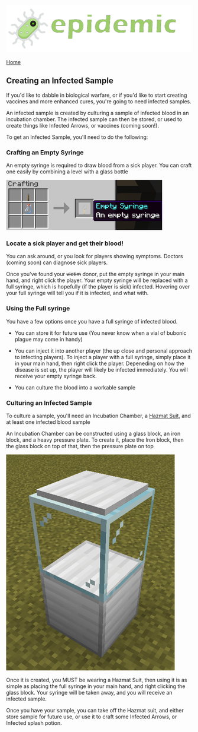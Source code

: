 ![Epidemic](/images/header.png)

[Home](https://torpkev.github.io/epidemic_docs)

## Creating an Infected Sample

If you'd like to dabble in biological warfare, or if you'd like to start creating vaccines and more enhanced cures, you're going to need infected samples.

An infected sample is created by culturing a sample of infected blood in an incubation chamber.  The infected sample can then be stored, or used to create things like Infected Arrows, or vaccines (coming soon!).

To get an Infected Sample, you'll need to do the following:

### Crafting an Empty Syringe

An empty syringe is required to draw blood from a sick player.  You can craft one easily by combining a level with a glass bottle

![Recipe](/images/empty_syringe.png)

### Locate a sick player and get their blood!

You can ask around, or you look for players showing symptoms.  Doctors (coming soon) can diagnose sick players.

Once you've found your ~~victim~~ donor, put the empty syringe in your main hand, and right click the player.  Your empty syringe will be replaced with a full syringe, which is hopefully (if the player is sick) infected.  Hovering over your full syringe will tell you if it is infected, and what with.

### Using the Full syringe

You have a few options once you have a full syringe of infected blood.

- You can store it for future use (You never know when a vial of bubonic plague may come in handy)

- You can inject it into another player (the up close and personal approach to infecting players).  To inject a player with a full syringe, simply place it in your main hand, then right click the player.  Depeneding on how the disease is set up, the player will likely be infected immediately.  You will receive your empty syringe back.

- You can culture the blood into a workable sample

### Culturing an Infected Sample

To culture a sample, you'll need an Incubation Chamber, a [Hazmat Suit](/protective), and at least one infected blood sample

An Incubation Chamber can be constructed using a glass block, an iron block, and a heavy pressure plate.  To create it, place the Iron block, then the glass block on top of that, then the pressure plate on top

![Recipe](/images/incubation_chamber.png)

Once it is created, you MUST be wearing a Hazmat Suit, then using it is as simple as placing the full syringe in your main hand, and right clicking the glass block.  Your syringe will be taken away, and you will receive an infected sample.

Once you have your sample, you can take off the Hazmat suit, and either store sample for future use, or use it to craft some Infected Arrows, or Infected splash potion.